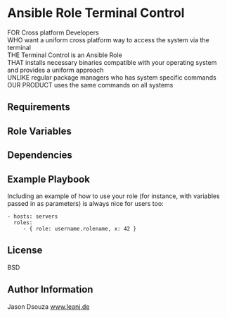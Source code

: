 Ansible Role Terminal Control
=========

FOR Cross platform Developers\
WHO want a uniform cross platform way to access the system via the terminal\
THE Terminal Control is an Ansible Role\
THAT installs necessary binaries compatible with your operating system and provides a uniform approach\
UNLIKE regular package managers who has system specific commands\
OUR PRODUCT uses the same commands on all systems

Requirements
------------

<TBC>

Role Variables
--------------

<TBC>


Dependencies
------------

<TBC>


Example Playbook
----------------

Including an example of how to use your role (for instance, with variables passed in as parameters) is always nice for users too:

    - hosts: servers
      roles:
         - { role: username.rolename, x: 42 }

License
-------

BSD

Author Information
------------------

Jason Dsouza www.leanj.de
